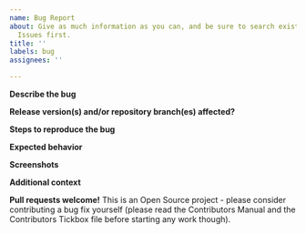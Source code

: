 ```yaml
---
name: Bug Report
about: Give as much information as you can, and be sure to search existing
  Issues first.
title: ''
labels: bug
assignees: ''

---
```


**Describe the bug**
<!-- A clear and concise description of the bug. -->

**Release version(s) and/or repository branch(es) affected?**
<!-- Have you checked that the bug is not already fixed in newer versions? -->

**Steps to reproduce the bug**
<!-- Give sufficient details so that others can quickly verify the problem. -->

**Expected behavior**
<!-- A clear and concise description of what you expected to happen. -->

**Screenshots**
<!-- If applicable, add screenshots to help explain your problem. -->

**Additional context**
<!-- Add other useful information here. -->

**Pull requests welcome!**
This is an Open Source project - please consider contributing a bug fix
yourself (please read the Contributors Manual and the Contributors Tickbox file
before starting any work though).

